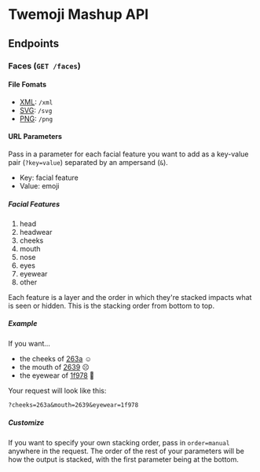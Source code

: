 # Twemoji Mashup API

## Endpoints

### Faces (`GET /faces`)

#### File Fomats

  - [XML](https://www.w3schools.com/XML/xml_whatis.asp): `/xml`
  - [SVG](https://www.w3schools.com/graphics/svg_intro.asp): `/svg`
  - [PNG](https://www.lifewire.com/png-file-2622803): `/png`

#### URL Parameters

Pass in a parameter for each facial feature you want to add as a key-value pair (`?key=value`) separated by an ampersand (`&`).

- Key: facial feature
- Value: emoji

##### Facial Features

1. head
1. headwear
1. cheeks
1. mouth
1. nose
1. eyes
1. eyewear
1. other

Each feature is a layer and the order in which they're stacked impacts what is seen or hidden. This is the stacking order from bottom to top.

##### Example

If you want...

- the cheeks of [263a](https://unicode-table.com/en/263A) ☺️
- the mouth of [2639](https://unicode-table.com/en/2639/) ☹️
- the eyewear of [1f978](https://unicode-table.com/en/1F978/) 🥸

Your request will look like this:

```txt
?cheeks=263a&mouth=2639&eyewear=1f978
```

##### Customize

If you want to specify your own stacking order, pass in `order=manual` anywhere in the request. The order of the rest of your parameters will be how the output is stacked, with the first parameter being at the bottom.
